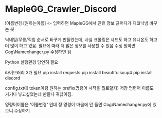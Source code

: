 # MapleGG_Crawler_Discord
!이름변경 [원하는이름] <- 입력하면 MapleGG에서 관련 정보 긁어다가 디코닉넴 바꾸는 봇

닉네임/무릉/직업 순서로 바꾸게 만들었는데,
사실 크롤링은 시드도 하고 유니온도 하고 더 많이 하고 있음.
필요에 따라 더 많은 정보를 사용할 수 있음
수정 원하면 Cog\Namechanger.py 수정하면 됨


Python 실행환경 당연히 필요

라이브러리 3개 필요
pip install requests
pip install beautifulsoup4
pip install discord

config.txt에 token이랑 원하는 prefix(명령어 시작을 뭘로할지) 저장
명령어 이름도 거기다 넣고싶었는데 만들다 귀찮아짐.

명령어이름은 '이름변경' 인데
정 명령어 마음에 안 들면 Cog\Namechanger.py에 있으니 수정하기

